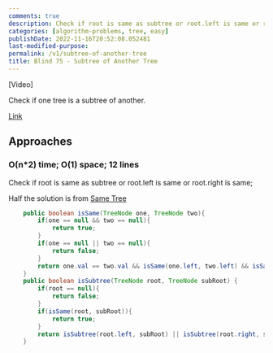 ```yaml
---
comments: true
description: Check if root is same as subtree or root.left is same or root.right is same;
categories: [algorithm-problems, tree, easy]
publishDate: 2022-11-16T20:52:08.052481
last-modified-purpose:
permalink: /v1/subtree-of-another-tree
title: Blind 75 - Subtree of Another Tree
---
```


[Video]

Check if one tree is a subtree of another.

[Link](https://leetcode.com/problems/subtree-of-another-tree/)

## Approaches

### O(n*2) time; O(1) space; 12 lines

Check if root is same as subtree or root.left is same or root.right is same;

Half the solution is from [Same Tree](/v1/same-tree)

```java
    public boolean isSame(TreeNode one, TreeNode two){
        if(one == null && two == null){
            return true;
        }
        if(one == null || two == null){
            return false;
        }   
        return one.val == two.val && isSame(one.left, two.left) && isSame(one.right, two.right);
    }
    public boolean isSubtree(TreeNode root, TreeNode subRoot) {
        if(root == null){
            return false;
        }
        if(isSame(root, subRoot)){
            return true;
        }
        return isSubtree(root.left, subRoot) || isSubtree(root.right, subRoot);
    }
```
